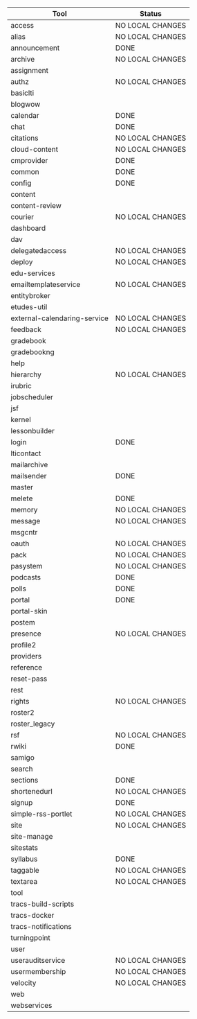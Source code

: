 
| Tool          | Status        |
| ------------- | ------------- |
| access        | NO LOCAL CHANGES |
| alias         | NO LOCAL CHANGES |
| announcement  |    DONE       |
| archive       | NO LOCAL CHANGES |
| assignment    ||
| authz         | NO LOCAL CHANGES |
|	basiclti	|		|
|	blogwow	|		|
|	calendar	|    DONE       |
|	chat	|    DONE       |
|	citations	| NO LOCAL CHANGES		|
|	cloud-content	|	NO LOCAL CHANGES	|
|	cmprovider	|	DONE |
|	common	|	DONE	|
|	config	|	DONE	|
|	content	|		|
|	content-review	|		|
|	courier	| NO LOCAL CHANGES |
|	dashboard	|		|
|	dav	|		|
|	delegatedaccess	| NO LOCAL CHANGES |
|	deploy	| NO LOCAL CHANGES |
|	edu-services	|		|
|	emailtemplateservice	| NO LOCAL CHANGES |
|	entitybroker	|		|
|	etudes-util	|		|
|	external-calendaring-service	| NO LOCAL CHANGES |
|	feedback	| NO LOCAL CHANGES |
|	gradebook	|		|
|	gradebookng	|		|
|	help	|		|
|	hierarchy	| NO LOCAL CHANGES |
|	irubric	|		|
|	jobscheduler	|		|
|	jsf	|		|
|	kernel	|		|
|	lessonbuilder	|		|
|	login	|	DONE	|
|	lticontact	|		|
|	mailarchive	|		|
|	mailsender	|	DONE	|
|	master	|		|
|	melete	|	DONE	|
|	memory	| NO LOCAL CHANGES |
|	message	| NO LOCAL CHANGES |
|	msgcntr	|		|
|	oauth	| NO LOCAL CHANGES |
|	pack	| NO LOCAL CHANGES |
|	pasystem	| NO LOCAL CHANGES |
|	podcasts	|    DONE    |
|	polls	|	DONE	|
|	portal	|	DONE	|
|	portal-skin	|		|
|	postem	|		|
|	presence	| NO LOCAL CHANGES |
|	profile2	|		|
|	providers	|		|
|	reference	|		|
|	reset-pass	|		|
|	rest	|		|
|	rights	| NO LOCAL CHANGES |
|	roster2	|		|
|	roster_legacy	|		|
|	rsf	| NO LOCAL CHANGES |
|	rwiki	|   DONE    |
|	samigo	|		|
|	search	|		|
|	sections	|    DONE    |
|	shortenedurl	| NO LOCAL CHANGES |
|	signup	|	DONE	|
|	simple-rss-portlet	| NO LOCAL CHANGES |
|	site	| NO LOCAL CHANGES |
|	site-manage	|		|
|	sitestats	|		|
|	syllabus	|    DONE    |
|	taggable	| NO LOCAL CHANGES |
|	textarea	| NO LOCAL CHANGES |
|	tool	|		|
|	tracs-build-scripts	|		|
|	tracs-docker	|		|
|	tracs-notifications	|		|
|	turningpoint	|		|
|	user	|		|
|	userauditservice	| NO LOCAL CHANGES |
|	usermembership	| NO LOCAL CHANGES |
|	velocity	| NO LOCAL CHANGES |
|	web	|		|
|	webservices	|		|
